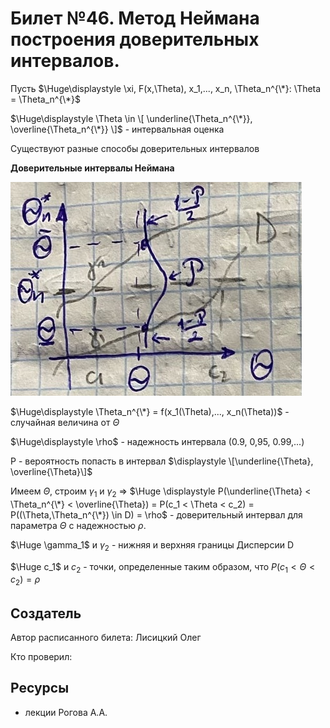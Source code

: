 # Билет №46. Метод Неймана построения доверительных интервалов.

Пусть $\Huge\displaystyle \xi, F(x,\Theta), x_1,..., x_n, \Theta_n^{\*}: \Theta =  \Theta_n^{\*}$

$\Huge\displaystyle \Theta \in \[ \underline{\Theta_n^{\*}}, \overline{\Theta_n^{\*}} \]$ - интервальная оценка

Существуют разные способы доверительных интервалов

**Доверительные интервалы Неймана**

![](./graph0.png)

$\Huge\displaystyle \Theta_n^{\*} = f(x_1(\Theta),..., x_n(\Theta))$ - случайная величина от $\Theta$

$\Huge\displaystyle \rho$ - надежность интервала (0.9, 0,95, 0.99,...)

P - вероятность попасть в интервал $\displaystyle \[\underline{\Theta}, \overline{\Theta}\]$

Имеем $\Theta$, строим $\gamma_1$ и $\gamma_2$ => $\Huge \displaystyle P(\underline{\Theta} < \Theta_n^{\*} < \overline{\Theta}) = P(с_1 < \Theta < c_2) = P((\Theta,\Theta_n^{\*}) \in D) = \rho$ - доверительный интервал для параметра $\Theta$ с надежностью $\rho$.

$\Huge \gamma_1$ и $\gamma_2$ - нижняя и верхняя границы Дисперсии D

$\Huge c_1$ и $c_2$ - точки, определенные таким образом, что $\displaystyle P(с_1 < \Theta < c_2) = \rho$

## Создатель

Автор расписанного билета: Лисицкий Олег

Кто проверил:


## Ресурсы
- лекции Рогова А.А.
